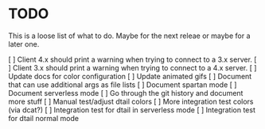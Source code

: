 TODO
====

This is a loose list of what to do. Maybe for the next releae or maybe for a later one.

[ ] Client 4.x should print a warning when trying to connect to a 3.x server.
[ ] Client 3.x should print a warning when trying to connect to a 4.x server.
[ ] Update docs for color configuration
[ ] Update animated gifs
[ ] Document that can use additional args as file lists
[ ] Document spartan mode
[ ] Document serverless mode
[ ] Go through the git history and document more stuff
[ ] Manual test/adjust dtail colors
[ ] More integration test colors (via dcat?)
[ ] Integration test for dtail in serverless mode
[ ] Integration test for dtail normal mode
